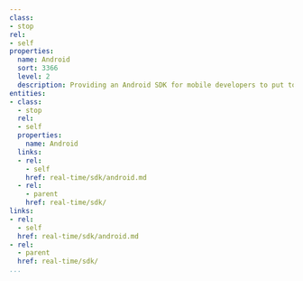 ```yaml
---
class:
- stop
rel:
- self
properties:
  name: Android
  sort: 3366
  level: 2
  description: Providing an Android SDK for mobile developers to put to use.
entities:
- class:
  - stop
  rel:
  - self
  properties:
    name: Android
  links:
  - rel:
    - self
    href: real-time/sdk/android.md
  - rel:
    - parent
    href: real-time/sdk/
links:
- rel:
  - self
  href: real-time/sdk/android.md
- rel:
  - parent
  href: real-time/sdk/
...
```

